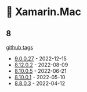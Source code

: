 # 🍎 Xamarin.Mac

## 8

[github tags](https://github.com/xamarin/xamarin-macios/tags)

- [9.0.0.27] - 2022-12-15
- [8.12.0.2] - 2022-08-09
- [8.10.0.5] - 2022-06-21
- [8.10.0.1] - 2022-05-10
- [8.8.0.3] - 2022-04-12

[9.0.0.27]: https://github.com/xamarin/xamarin-macios/releases/tag/xamarin-mac-9.0.0.27
[8.12.0.2]: https://github.com/xamarin/xamarin-macios/releases/tag/xamarin-mac-8.12.0.2
[8.10.0.5]: https://github.com/xamarin/xamarin-macios/releases/tag/xamarin.mac-8.10.0.5
[8.10.0.1]: https://github.com/xamarin/xamarin-macios/releases/tag/xamarin.mac-8.10.0.1
[8.8.0.3]: https://github.com/xamarin/xamarin-macios/releases/tag/xamarin-mac-8.8.0.3
